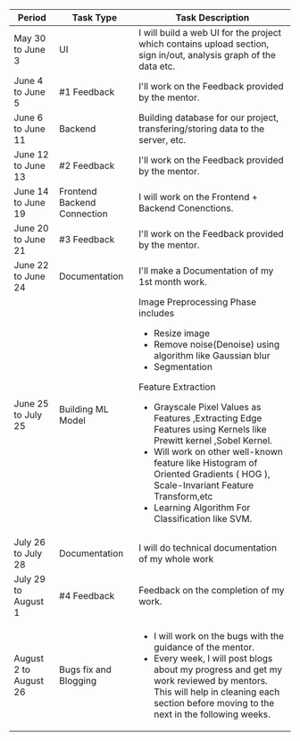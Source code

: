 
| Period                | Task Type  |   Task Description |
| ----------------------|----------  |---- |
| May 30 to June 3      |  UI        |   I will build a web UI for the project which contains upload section, sign in/out, analysis graph of the data etc.    |
| June 4 to June 5      |  #1 Feedback  | I'll work on the Feedback provided by the mentor.  |
| June 6 to June 11     |  Backend   |  Building database for our project, transfering/storing data to the server, etc.  |
| June 12 to June 13    |  #2 Feedback  |  I'll work on the Feedback provided by the mentor.  |
| June 14 to June 19    | Frontend Backend Connection | I will work on the Frontend + Backend Conenctions. |
| June 20 to June 21    | #3 Feedback |  I'll work on the Feedback provided by the mentor. |
| June 22 to June 24    | Documentation | I'll make a Documentation of my 1st month work. |
| June 25 to July 25    | Building ML Model |  Image Preprocessing Phase includes<ul><li> Resize image</li><li> Remove noise(Denoise) using algorithm like Gaussian blur</li><li>Segmentation</li></ul>Feature Extraction<ul><li>Grayscale Pixel Values as Features ,Extracting Edge Features using Kernels like Prewitt kernel ,Sobel Kernel. </li><li> Will work on other well-known feature like Histogram of Oriented Gradients ( HOG ), Scale-Invariant Feature Transform,etc </li><li>Learning Algorithm For Classification like SVM.</li></ul> 
|July 26 to July 28     | Documentation | I will do technical documentation of my whole work|
| July 29 to August 1    | #4 Feedback| Feedback on the completion of my work.|
| August 2 to August 26| Bugs fix and Blogging | <ul><li> I will work on the bugs with the guidance of the mentor.</li> <li>Every week, I will post blogs about my progress and get my work reviewed by mentors. This will help in cleaning each section before moving to the next in the following weeks. </li></ul>



